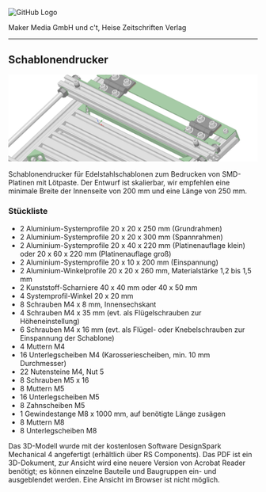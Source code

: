 ![GitHub Logo](http://www.heise.de/make/icons/make_logo.png)

Maker Media GmbH und c't, Heise Zeitschriften Verlag

***

## Schablonendrucker


![Picture](https://github.com/MakeMagazinDE/Schablonendrucker/blob/master/aufm.png)

Schablonendrucker für Edelstahlschablonen zum Bedrucken von SMD-Platinen mit Lötpaste. Der Entwurf ist skalierbar, wir empfehlen eine minimale Breite der Innenseite von 200 mm und eine Länge von 250 mm.

### Stückliste

- 2 Aluminium-Systemprofile 20 x 20 x 250 mm (Grundrahmen)
- 2 Aluminium-Systemprofile 20 x 20 x 300 mm (Spannrahmen)
- 2 Aluminium-Systemprofile 20 x 40 x 220 mm (Platinenauflage klein) oder 20 x 60 x 220 mm (Platinenauflage groß)
- 2 Aluminium-Systemprofile 20 x 10 x 200 mm (Einspannung)
- 2 Aluminium-Winkelprofile 20 x 20 x 260 mm, Materialstärke 1,2 bis 1,5 mm
- 2 Kunststoff-Scharniere 40 x 40 mm oder 40 x 50 mm
- 4 Systemprofil-Winkel 20 x 20 mm
- 8 Schrauben M4 x 8 mm, Innensechskant
- 4 Schrauben M4 x 35 mm (evt. als Flügelschrauben zur Höheneinstellung)
- 6 Schrauben M4 x 16 mm (evt. als Flügel- oder Knebelschrauben zur Einspannung der Schablone)
- 4 Muttern M4 
- 16 Unterlegscheiben M4 (Karosseriescheiben, min. 10 mm Durchmesser)
- 22 Nutensteine M4, Nut 5
- 8 Schrauben M5 x 16
- 8 Muttern M5
- 16 Unterlegscheiben M5
- 8 Zahnscheiben M5
- 1 Gewindestange M8 x 1000 mm, auf benötigte Länge zusägen
- 8 Muttern M8
- 8 Unterlegscheiben M8

Das 3D-Modell wurde mit der kostenlosen Software DesignSpark Mechanical 4 angefertigt (erhältlich über RS Components). Das PDF ist ein 3D-Dokument, zur Ansicht wird eine neuere Version von Acrobat Reader benötigt; es können einzelne Bauteile und Baugruppen ein- und ausgeblendet werden. Eine Ansicht im Browser ist nicht möglich.

